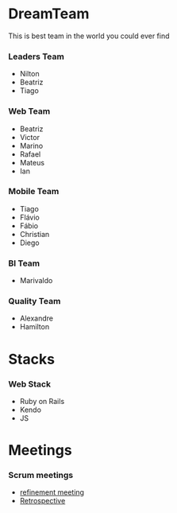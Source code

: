 # DreamTeam
This is best team in the world you could ever find

### Leaders Team
- Nilton
- Beatriz
- Tiago

### Web Team
- Beatriz
- Victor
- Marino
- Rafael
- Mateus
- Ian

### Mobile Team
- Tiago
- Flávio
- Fábio
- Christian
- Diego

### BI Team
- Marivaldo

### Quality Team
- Alexandre
- Hamilton

# Stacks

### Web Stack

- Ruby on Rails
- Kendo
- JS 

# Meetings

### Scrum meetings

- [refinement meeting](refinement.md)
- [Retrospective](retrospective.md)
